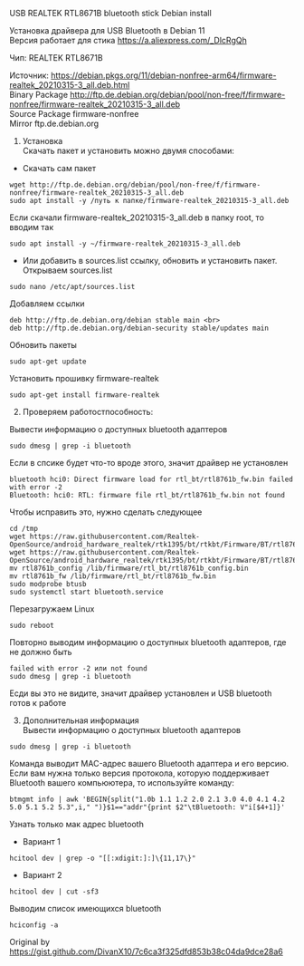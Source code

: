 USB REALTEK RTL8671B bluetooth stick Debian install <br>

Установка драйвера для USB Bluetooth в Debian 11 <br>
Версия работает для стика https://a.aliexpress.com/_DlcRgQh <br>

Чип: REALTEK RTL8671B <br>

Источник: https://debian.pkgs.org/11/debian-nonfree-arm64/firmware-realtek_20210315-3_all.deb.html <br>
Binary Package	http://ftp.de.debian.org/debian/pool/non-free/f/firmware-nonfree/firmware-realtek_20210315-3_all.deb <br>
Source Package	firmware-nonfree <br>
Mirror          ftp.de.debian.org <br>

1. Установка <br>
Скачать пакет и установить можно двумя способами: <br>

* Скачать сам пакет <br>
```
wget http://ftp.de.debian.org/debian/pool/non-free/f/firmware-nonfree/firmware-realtek_20210315-3_all.deb
sudo apt install -y /путь к папке/firmware-realtek_20210315-3_all.deb
```
Если скачали firmware-realtek_20210315-3_all.deb в папку root, то вводим так <br>
```
sudo apt install -y ~/firmware-realtek_20210315-3_all.deb
```

* Или добавить в sources.list ссылку, обновить и установить пакет. <br>
Открываем sources.list <br>
```
sudo nano /etc/apt/sources.list
```

Добавляем ссылки <br>
```
deb http://ftp.de.debian.org/debian stable main <br>
deb http://ftp.de.debian.org/debian-security stable/updates main
```

Обновить пакеты <br>
```
sudo apt-get update
```

Установить прошивку firmware-realtek <br>
```
sudo apt-get install firmware-realtek
```

2. Проверяем работостпособность:

Вывести информацию о доступных bluetooth адаптеров <br>
```
sudo dmesg | grep -i bluetooth
```

Если в спсике будет что-то вроде этого, значит драйвер не установлен <br>
```
bluetooth hci0: Direct firmware load for rtl_bt/rtl8761b_fw.bin failed with error -2
Bluetooth: hci0: RTL: firmware file rtl_bt/rtl8761b_fw.bin not found
```

Чтобы исправить это, нужно сделать следующее <br>
```
cd /tmp
wget https://raw.githubusercontent.com/Realtek-OpenSource/android_hardware_realtek/rtk1395/bt/rtkbt/Firmware/BT/rtl8761b_config
wget https://raw.githubusercontent.com/Realtek-OpenSource/android_hardware_realtek/rtk1395/bt/rtkbt/Firmware/BT/rtl8761b_fw
mv rtl8761b_config /lib/firmware/rtl_bt/rtl8761b_config.bin
mv rtl8761b_fw /lib/firmware/rtl_bt/rtl8761b_fw.bin
sudo modprobe btusb
sudo systemctl start bluetooth.service
```

Перезагружаем Linux <br>
```
sudo reboot
```

Повторно выводим информацию о доступных bluetooth адаптеров, где не должно быть <br>
```
failed with error -2 или not found
sudo dmesg | grep -i bluetooth
```

Есди вы это не видите, значит драйвер установлен и USB bluetooth готов к работе


3. Дополнительная информация <br>
Вывести информацию о доступных bluetooth адаптеров <br>
```
sudo dmesg | grep -i bluetooth
```

Команда выводит MAC-адрес вашего Bluetooth адаптера и его версию. Если вам нужна только версия протокола, которую поддерживает Bluetooth вашего компьюютера, то используйте команду: <br>
```
btmgmt info | awk 'BEGIN{split("1.0b 1.1 1.2 2.0 2.1 3.0 4.0 4.1 4.2 5.0 5.1 5.2 5.3",i," ")}$1=="addr"{print $2"\tBluetooth: V"i[$4+1]}'
```

Узнать только мак адрес bluetooth <br>
- Вариант 1
```
hcitool dev | grep -o "[[:xdigit:]:]\{11,17\}"
```
- Вариант 2
```
hcitool dev | cut -sf3
```


Выводим список имеющихся bluetooth
```
hciconfig -a
```

Original by https://gist.github.com/DivanX10/7c6ca3f325dfd853b38c04da9dce28a6
